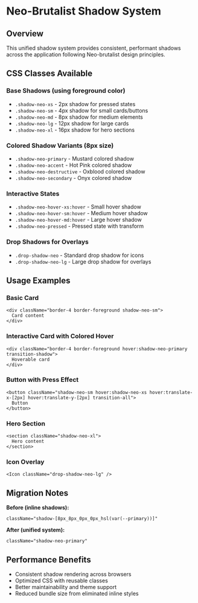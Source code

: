 # Neo-Brutalist Shadow System

## Overview
This unified shadow system provides consistent, performant shadows across the application following Neo-brutalist design principles.

## CSS Classes Available

### Base Shadows (using foreground color)
- `.shadow-neo-xs` - 2px shadow for pressed states
- `.shadow-neo-sm` - 4px shadow for small cards/buttons  
- `.shadow-neo-md` - 8px shadow for medium elements
- `.shadow-neo-lg` - 12px shadow for large cards
- `.shadow-neo-xl` - 16px shadow for hero sections

### Colored Shadow Variants (8px size)
- `.shadow-neo-primary` - Mustard colored shadow
- `.shadow-neo-accent` - Hot Pink colored shadow
- `.shadow-neo-destructive` - Oxblood colored shadow  
- `.shadow-neo-secondary` - Onyx colored shadow

### Interactive States
- `.shadow-neo-hover-xs:hover` - Small hover shadow
- `.shadow-neo-hover-sm:hover` - Medium hover shadow
- `.shadow-neo-hover-md:hover` - Large hover shadow
- `.shadow-neo-pressed` - Pressed state with transform

### Drop Shadows for Overlays
- `.drop-shadow-neo` - Standard drop shadow for icons
- `.drop-shadow-neo-lg` - Large drop shadow for overlays

## Usage Examples

### Basic Card
```tsx
<div className="border-4 border-foreground shadow-neo-sm">
  Card content
</div>
```

### Interactive Card with Colored Hover
```tsx
<div className="border-4 border-foreground hover:shadow-neo-primary transition-shadow">
  Hoverable card
</div>
```

### Button with Press Effect  
```tsx
<button className="shadow-neo-sm hover:shadow-neo-xs hover:translate-x-[2px] hover:translate-y-[2px] transition-all">
  Button
</button>
```

### Hero Section
```tsx
<section className="shadow-neo-xl">
  Hero content
</section>
```

### Icon Overlay
```tsx
<Icon className="drop-shadow-neo-lg" />
```

## Migration Notes

**Before (inline shadows):**
```tsx
className="shadow-[8px_8px_0px_0px_hsl(var(--primary))]"
```

**After (unified system):**
```tsx
className="shadow-neo-primary"
```

## Performance Benefits
- Consistent shadow rendering across browsers
- Optimized CSS with reusable classes
- Better maintainability and theme support
- Reduced bundle size from eliminated inline styles